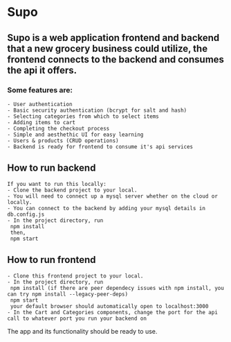 # Supo

## Supo is a web application frontend and backend that a new grocery business could utilize, the frontend connects to the backend and consumes the api it offers.

 ### Some features are:  
                    
    - User authentication            
    - Basic security authentication (bcrypt for salt and hash)
    - Selecting categories from which to select items
    - Adding items to cart
    - Completing the checkout process
    - Simple and aesthethic UI for easy learning
    - Users & products (CRUD operations)
    - Backend is ready for frontend to consume it's api services

## How to run backend

    If you want to run this locally:
    - Clone the backend project to your local.
    - You will need to connect up a mysql server whether on the cloud or locally.
    - You can connect to the backend by adding your mysql details in db.config.js
    - In the project directory, run 
     npm install
     then,
     npm start

## How to run frontend

    - Clone this frontend project to your local.
    - In the project directory, run
     npm install (if there are peer dependecy issues with npm install, you can try npm install --legacy-peer-deps)
     npm start
     your default browser should automatically open to localhost:3000
    - In the Cart and Categories components, change the port for the api call to whatever port you run your backend on

The app and its functionality should be ready to use.